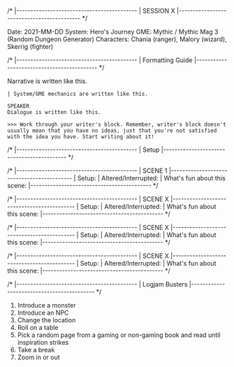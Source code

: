 /*
|-------------------------------------------
| SESSION X
|-------------------------------------------
*/

Date: 2021-MM-DD
System: Hero's Journey
GME: Mythic / Mythic Mag 3 (Random Dungeon Generator)
Characters: Chania (ranger), Malory (wizard), Skerrig (fighter)

/*
|-------------------------------------------
| Formatting Guide
|-------------------------------------------
*/

Narrative is written like this.

	| System/GME mechanics are written like this.

	SPEAKER
	Dialogue is written like this.

	>>> Work through your writer's block. Remember, writer's block doesn't usually mean that you have no ideas, just that you're not satisfied with the idea you have. Start writing about it!


/*
|-------------------------------------------
| Setup
|-------------------------------------------
*/


/*
|-------------------------------------------
| SCENE 1
|-------------------------------------------
| Setup: 
| Altered/Interrupted: 
| What's fun about this scene: 
|-------------------------------------------
*/


/*
|-------------------------------------------
| SCENE X
|-------------------------------------------
| Setup: 
| Altered/Interrupted: 
| What's fun about this scene: 
|-------------------------------------------
*/


/*
|-------------------------------------------
| SCENE X
|-------------------------------------------
| Setup: 
| Altered/Interrupted: 
| What's fun about this scene: 
|-------------------------------------------
*/


/*
|-------------------------------------------
| SCENE X
|-------------------------------------------
| Setup: 
| Altered/Interrupted: 
| What's fun about this scene: 
|-------------------------------------------
*/


/*
|-------------------------------------------
| Logjam Busters
|-------------------------------------------
*/

1. Introduce a monster
2. Introduce an NPC
3. Change the location
4. Roll on a table
5. Pick a random page from a gaming or non-gaming book and read until inspiration strikes
6. Take a break
7. Zoom in or out
